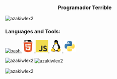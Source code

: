 <h3 align="center">Programador Terrible</h3>

<p align="left"> <img src="https://komarev.com/ghpvc/?username=azakiwlex2&label=Profile%20views&color=0e75b6&style=flat" alt="azakiwlex2" /> </p>

<p align="left">
</p>

<h3 align="left">Languages and Tools:</h3>
<p align="left"> <a href="https://www.gnu.org/software/bash/" target="_blank" rel="noreferrer"> <img src="https://www.vectorlogo.zone/logos/gnu_bash/gnu_bash-icon.svg" alt="bash" width="40" height="40"/> </a> <a href="https://www.w3.org/html/" target="_blank" rel="noreferrer"> <img src="https://raw.githubusercontent.com/devicons/devicon/master/icons/html5/html5-original-wordmark.svg" alt="html5" width="40" height="40"/> </a> <a href="https://developer.mozilla.org/en-US/docs/Web/JavaScript" target="_blank" rel="noreferrer"> <img src="https://raw.githubusercontent.com/devicons/devicon/master/icons/javascript/javascript-original.svg" alt="javascript" width="40" height="40"/> </a> <a href="https://www.linux.org/" target="_blank" rel="noreferrer"> <img src="https://raw.githubusercontent.com/devicons/devicon/master/icons/linux/linux-original.svg" alt="linux" width="40" height="40"/> </a> <a href="https://www.python.org" target="_blank" rel="noreferrer"> <img src="https://raw.githubusercontent.com/devicons/devicon/master/icons/python/python-original.svg" alt="python" width="40" height="40"/> </a> </p>

<p><img align="left" src="https://github-readme-stats.vercel.app/api/top-langs?username=azakiwlex2&show_icons=true&locale=en&layout=compact" alt="azakiwlex2" /></p>

<p>&nbsp;<img align="center" src="https://github-readme-stats.vercel.app/api?username=azakiwlex2&show_icons=true&locale=en" alt="azakiwlex2" /></p>

<p><img align="center" src="https://github-readme-streak-stats.herokuapp.com/?user=azakiwlex2&" alt="azakiwlex2" /></p>
